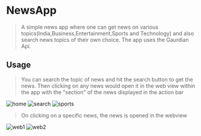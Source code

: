 # NewsApp
>A simple news app where one can get news on various topics(India,Business,Entertainment,Sports and Technology) and also search news topics of their own choice. The app uses the Gaurdian Api.

## Usage
>You can search the topic of news and hit the search button to get the news. Then clicking on any news would open it in the web view within the app with the "section" of the news displayed in the action bar

![home](./NewsApp/Home.png) ![search](./NewsApp/search_home.png) ![sports](./NewsApp/Sports.png)
>On clicking on a specific news, the news is opened in the webview

![web1](./NewsApp/news_web.png) ![web2](./NewsApp/news_webview.png)

